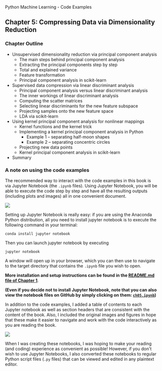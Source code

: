 Python Machine Learning - Code Examples


##  Chapter 5: Compressing Data via Dimensionality Reduction

### Chapter Outline

- Unsupervised dimensionality reduction via principal component analysis
  - The main steps behind principal component analysis
  - Extracting the principal components step by step
  - Total and explained variance
  - Feature transformation
  - Principal component analysis in scikit-learn
- Supervised data compression via linear discriminant analysis
  - Principal component analysis versus linear discriminant analysis
  - The inner workings of linear discriminant analysis
  - Computing the scatter matrices
  - Selecting linear discriminants for the new feature subspace
  - Projecting samples onto the new feature space
  - LDA via scikit-learn
- Using kernel principal component analysis for nonlinear mappings
  - Kernel functions and the kernel trick
  - Implementing a kernel principal component analysis in Python
    - Example 1 – separating half-moon shapes
    - Example 2 – separating concentric circles
  - Projecting new data points
  - Kernel principal component analysis in scikit-learn
- Summary

### A note on using the code examples

The recommended way to interact with the code examples in this book is via Jupyter Notebook (the `.ipynb` files). Using Jupyter Notebook, you will be able to execute the code step by step and have all the resulting outputs (including plots and images) all in one convenient document.

![](../ch02/images/jupyter-example-1.png)



Setting up Jupyter Notebook is really easy: if you are using the Anaconda Python distribution, all you need to install jupyter notebook is to execute the following command in your terminal:

    conda install jupyter notebook

Then you can launch jupyter notebook by executing

    jupyter notebook

A window will open up in your browser, which you can then use to navigate to the target directory that contains the `.ipynb` file you wish to open.

**More installation and setup instructions can be found in the [README.md file of Chapter 1](../ch01/README.md)**.

**(Even if you decide not to install Jupyter Notebook, note that you can also view the notebook files on GitHub by simply clicking on them: [`ch05.ipynb`](ch05.ipynb))**

In addition to the code examples, I added a table of contents to each Jupyter notebook as well as section headers that are consistent with the content of the book. Also, I included the original images and figures in hope that these make it easier to navigate and work with the code interactively as you are reading the book.

![](../ch02/images/jupyter-example-2.png)


When I was creating these notebooks, I was hoping to make your reading (and coding) experience as convenient as possible! However, if you don't wish to use Jupyter Notebooks, I also converted these notebooks to regular Python script files (`.py` files) that can be viewed and edited in any plaintext editor. 